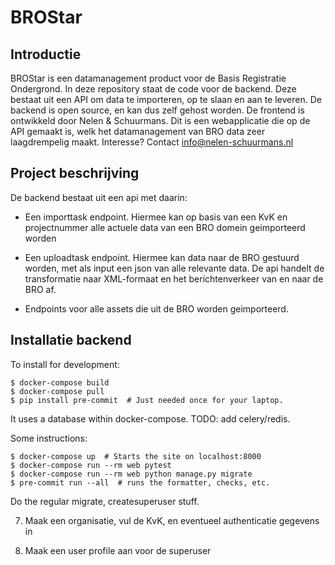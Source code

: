 # BROStar

## Introductie

BROStar is een datamanagement product voor de Basis Registratie Ondergrond. In deze repository staat de code voor de backend. Deze bestaat uit een API om data te importeren, op te slaan en aan te leveren. De backend is open source, en kan dus zelf gehost worden. De frontend is ontwikkeld door Nelen & Schuurmans. Dit is een webapplicatie die op de API gemaakt is, welk het datamanagement van BRO data zeer laagdrempelig maakt. Interesse? Contact info@nelen-schuurmans.nl


## Project beschrijving

De backend bestaat uit een api met daarin:

- Een importtask endpoint. Hiermee kan op basis van een KvK en projectnummer alle actuele data van een BRO domein geimporteerd worden

- Een uploadtask endpoint. Hiermee kan data naar de BRO gestuurd worden, met als input een json van alle relevante data. De api handelt de transformatie naar XML-formaat en het berichtenverkeer van en naar de BRO af.

- Endpoints voor alle assets die uit de BRO worden geimporteerd.

## Installatie backend

To install for development:

    $ docker-compose build
    $ docker-compose pull
    $ pip install pre-commit  # Just needed once for your laptop.

It uses a database within docker-compose. TODO: add celery/redis.

Some instructions:

    $ docker-compose up  # Starts the site on localhost:8000
    $ docker-compose run --rm web pytest
    $ docker-compose run --rm web python manage.py migrate
    $ pre-commit run --all  # runs the formatter, checks, etc.

Do the regular migrate, createsuperuser stuff.

7) Maak een organisatie, vul de KvK, en eventueel authenticatie gegevens in

8) Maak een user profile aan voor de superuser
